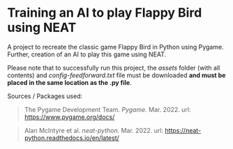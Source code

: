 # Training an AI to play Flappy Bird using NEAT
A project to recreate the classic game Flappy Bird in Python using Pygame. Further, creation of an AI to play this game using NEAT.

Please note that to successfully run this project, the *assets* folder (with all contents) and *config-feedforward.txt* file must be downloaded **and must be placed in the same location as the .py file**.

Sources / Packages used:

> The Pygame Development Team. *Pygame.* Mar. 2022. url: https://www.pygame.org/docs/

> Alan McIntyre et al. *neat-python.* Mar. 2022. url: https://neat-python.readthedocs.io/en/latest/
